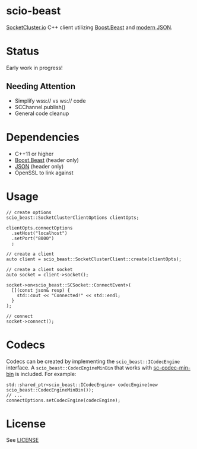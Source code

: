 # scio-beast
[SocketCluster.io](socketcluster.io) C++ client utilizing [Boost.Beast](https://github.com/boostorg/beast) and [modern JSON](https://github.com/nlohmann/json).

# Status
Early work in progress!

## Needing Attention
* Simplify wss:// vs ws:// code
* SCChannel.publish()
* General code cleanup

# Dependencies
* C++11 or higher
* [Boost.Beast](https://github.com/boostorg/beast) (header only)
* [JSON](https://github.com/nlohmann/json) (header only)
* OpenSSL to link against

# Usage
```
// create options
scio_beast::SocketClusterClientOptions clientOpts;

clientOpts.connectOptions
  .setHost("localhost")
  .setPort("8000")
  ;

// create a client
auto client = scio_beast::SocketClusterClient::create(clientOpts);

// create a client socket
auto socket = client->socket();

socket->on<scio_beast::SCSocket::ConnectEvent>(
  [](const json& resp) {
    std::cout << "Connected!" << std::endl;
  }
);

// connect
socket->connect();
```

# Codecs
Codecs can be created by implementing the `scio_beast::ICodecEngine` interface. A `scio_beast::CodecEngineMinBin` that works with [sc-codec-min-bin](https://github.com/SocketCluster/sc-codec-min-bin) is included. For example:
```
std::shared_ptr<scio_beast::ICodecEngine> codecEngine(new scio_beast::CodecEngineMinBin());
// ...
connectOptions.setCodecEngine(codecEngine);
```

# License
See [LICENSE](LICENSE)
